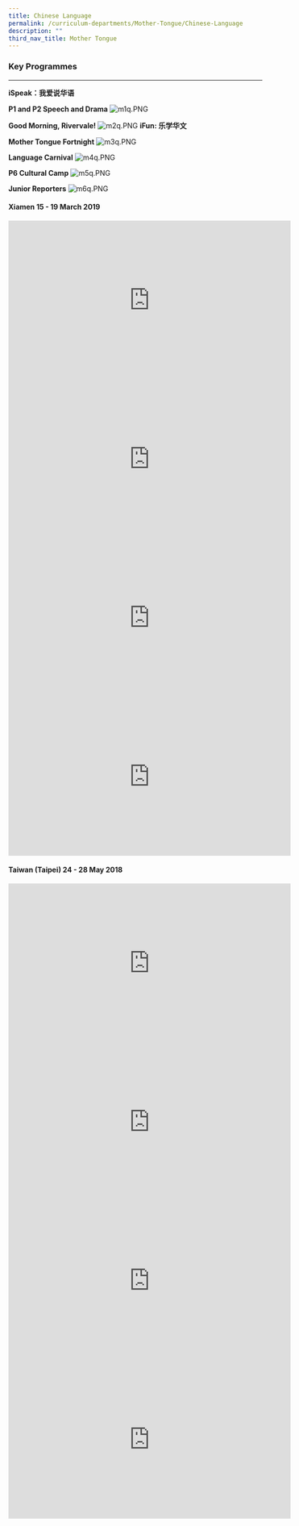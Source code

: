 ```yaml
---
title: Chinese Language
permalink: /curriculum-departments/Mother-Tongue/Chinese-Language
description: ""
third_nav_title: Mother Tongue
---
```

### Key Programmes
--------------

  

**iSpeak：我爱说华语**  

  

**P1 and P2 Speech and Drama**
![m1q.PNG](https://rivervalepri.moe.edu.sg/qql/slot/u143/Curriculum/Departments/MT/2021/m1q.PNG)  

**Good Morning, Rivervale!**
![m2q.PNG](https://rivervalepri.moe.edu.sg/qql/slot/u143/Curriculum/Departments/MT/2021/m2q.PNG)  **iFun: 乐学华文**

**Mother Tongue Fortnight**
![m3q.PNG](https://rivervalepri.moe.edu.sg/qql/slot/u143/Curriculum/Departments/MT/2021/m3q.PNG)  

**Language Carnival**
![m4q.PNG](https://rivervalepri.moe.edu.sg/qql/slot/u143/Curriculum/Departments/MT/2021/m4q.PNG)  

**P6 Cultural Camp**
![m5q.PNG](https://rivervalepri.moe.edu.sg/qql/slot/u143/Curriculum/Departments/MT/2021/m5q.PNG)  

**Junior Reporters**
![m6q.PNG](https://rivervalepri.moe.edu.sg/qql/slot/u143/Curriculum/Departments/MT/2021/m6q.PNG)

#### Xiamen 15 - 19 March 2019

<iframe width="560" height="315" src="https://www.youtube.com/embed/O_fnxtvZh80" title="YouTube video player" frameborder="0" allow="accelerometer; autoplay; clipboard-write; encrypted-media; gyroscope; picture-in-picture" allowfullscreen></iframe>

<iframe width="560" height="315" src="https://www.youtube.com/embed/U0tfWWHSUV4" title="YouTube video player" frameborder="0" allow="accelerometer; autoplay; clipboard-write; encrypted-media; gyroscope; picture-in-picture" allowfullscreen></iframe>

<iframe width="560" height="315" src="https://www.youtube.com/embed/lgBKwWT3KVQ" title="YouTube video player" frameborder="0" allow="accelerometer; autoplay; clipboard-write; encrypted-media; gyroscope; picture-in-picture" allowfullscreen></iframe>

<iframe width="560" height="315" src="https://www.youtube.com/embed/IQX0wf5idok" title="YouTube video player" frameborder="0" allow="accelerometer; autoplay; clipboard-write; encrypted-media; gyroscope; picture-in-picture" allowfullscreen></iframe>

#### Taiwan (Taipei) 24 - 28 May 2018

<iframe width="560" height="315" src="https://www.youtube.com/embed/rYHSnhFwFEI" title="YouTube video player" frameborder="0" allow="accelerometer; autoplay; clipboard-write; encrypted-media; gyroscope; picture-in-picture" allowfullscreen></iframe>

<iframe width="560" height="315" src="https://www.youtube.com/embed/URFUSoF8pV8" title="YouTube video player" frameborder="0" allow="accelerometer; autoplay; clipboard-write; encrypted-media; gyroscope; picture-in-picture" allowfullscreen></iframe>

<iframe width="560" height="315" src="https://www.youtube.com/embed/TncAxkQj56k" title="YouTube video player" frameborder="0" allow="accelerometer; autoplay; clipboard-write; encrypted-media; gyroscope; picture-in-picture" allowfullscreen></iframe>

<iframe width="560" height="315" src="https://www.youtube.com/embed/IZGE9MYhqH4" title="YouTube video player" frameborder="0" allow="accelerometer; autoplay; clipboard-write; encrypted-media; gyroscope; picture-in-picture" allowfullscreen></iframe>